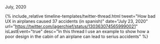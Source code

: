 <div class="flex items-center mb-8 timeline-item">
    <div class="w-12 mr-4 bg-gray-300 flex-0 dark:bg-gray-800 timeline-stroke"></div>
    <p class="text-lg font-bold">July, 2020</p>
    <div class="flex-1 h-px ml-4 bg-gray-300 dark:bg-gray-800 timeline-stroke"></div>
</div>


 {% include_relative timeline-templates/twitter-thread.html 
 tweet="How bad UX in airplanes caused 37 accidents (in spanish)" 
 date="July 23, 2020" 
 url="https://twitter.com/jagerchief/status/1303630745659990021"
 isLastEvent="true"
 desc="In this thread I use an example to show how a poor design in the cabin of an airplane can lead to serius accidents" 
 %}
